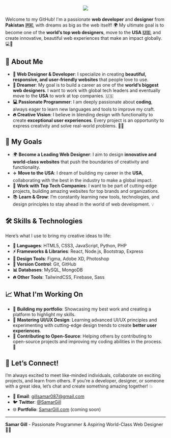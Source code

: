<!-- Header with Typing Animation -->
<h1 align="center">
  <img src="https://readme-typing-svg.demolab.com?font=Fira+Code&weight=500&size=35&duration=4000&pause=500&color=FFD700&center=true&vCenter=true&width=800&lines=Hi+there!+👋+I'm+Samar+Gill;A+Passionate+Full-Stack+Developer;Bringing+Ideas+to+Life+Through+Code+🚀" />
</h1>

 Welcome to my GitHub! I'm a passionate **web developer** and **designer** from **Pakistan 🇵🇰**, with dreams as big as the web itself! 🌍 My ultimate goal is to become one of the **world’s top web designers**, move to the **USA 🇺🇸**, and create innovative, beautiful web experiences that make an impact globally. 💻🚀
  
  ## 🚀 About Me
  
  - **🎨 Web Designer & Developer**: I specialize in creating **beautiful, responsive, and user-friendly websites** that people love to use.  
  - **🌟 Dreamer**: My goal is to build a career as one of the **world’s biggest web designers**. I want to work with global tech leaders and eventually move to the **USA** to work at top companies. 🇺🇸
  - **💻 Passionate Programmer**: I am deeply passionate about **coding**, always eager to learn new languages and tools to improve my craft.
  - **🔥 Creative Vision**: I believe in blending design with functionality to create **exceptional user experiences**. Every project is an opportunity to express creativity and solve real-world problems. 🌈💡
  
  ## 🎯 My Goals
  
  - 🌍 **Become a Leading Web Designer**: I aim to design **innovative and world-class websites** that push the boundaries of creativity and functionality.  
  - ✈️ **Move to the USA**: I dream of building my career in the **USA**, collaborating with the best in the industry to make a global impact.  
  - 🚀 **Work with Top Tech Companies**: I want to be part of cutting-edge projects, building amazing websites for top brands and organizations.  
  - 📚 **Learn & Grow**: I’m constantly learning new tools, technologies, and design principles to stay ahead in the world of web development. 💡
  
  ## 🛠️ Skills & Technologies
  
  Here’s what I use to bring my creative ideas to life:
  
  - **📝 Languages**: HTML5, CSS3, JavaScript, Python, PHP  
  - **⚡ Frameworks & Libraries**: React, Node.js, Bootstrap, Express  
  - **🎨 Design Tools**: Figma, Adobe XD, Photoshop  
  - **🔄 Version Control**: Git, GitHub  
  - **📊 Databases**: MySQL, MongoDB  
  - **🔥 Other Tools**: TailwindCSS, Firebase, Sass  
  
  ## 📈 What I'm Working On
  
  - 📂 **Building my portfolio**: Showcasing my best work and creating a platform to highlight my skills.  
  - 🎨 **Mastering UI/UX Design**: Learning advanced UI/UX principles and experimenting with cutting-edge design trends to create **better user experiences**.  
  - 🤖 **Contributing to Open-Source**: Helping others by contributing to open-source projects and improving my coding abilities in the process. 🙌
  
  ## 💬 Let’s Connect!
  
  I’m always excited to meet like-minded individuals, collaborate on exciting projects, and learn from others. If you're a developer, designer, or someone with a great idea, let’s chat and create something amazing together! 💥
  
  - 📧 **Email**: gillsamar087@gmail.com  
  - 🐦 **Twitter**: [@SamarGill](https://twitter.com/SamarGill)  
  - 🌐 **Portfolio**: [SamarGill.com](https://SamarGill.com) (coming soon)
  
  ---
  
  **Samar Gill** - Passionate Programmer & Aspiring World-Class Web Designer 🎨🚀
  
  
  <!--
  **samar007gill/samar007gill** is a ✨ _special_ ✨ repository because its `README.md` (this file) appears on your GitHub profile.
  
  Here are some ideas to get you started:
  
  - 🔭 I’m currently working on ...
  - 🌱 I’m currently learning ...
  - 👯 I’m looking to collaborate on ...
  - 🤔 I’m looking for help with ...
  - 💬 Ask me about ...
  - 📫 How to reach me: ...
  - 😄 Pronouns: ...
  - ⚡ Fun fact: ...
  -->
  

